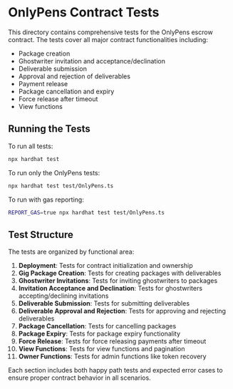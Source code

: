 # OnlyPens Contract Tests

This directory contains comprehensive tests for the OnlyPens escrow contract. The tests cover all major contract functionalities including:

- Package creation
- Ghostwriter invitation and acceptance/declination
- Deliverable submission
- Approval and rejection of deliverables
- Payment release
- Package cancellation and expiry
- Force release after timeout
- View functions

## Running the Tests

To run all tests:

```bash
npx hardhat test
```

To run only the OnlyPens tests:

```bash
npx hardhat test test/OnlyPens.ts
```

To run with gas reporting:

```bash
REPORT_GAS=true npx hardhat test test/OnlyPens.ts
```

## Test Structure

The tests are organized by functional area:

1. **Deployment**: Tests for contract initialization and ownership
2. **Gig Package Creation**: Tests for creating packages with deliverables
3. **Ghostwriter Invitations**: Tests for inviting ghostwriters to packages
4. **Invitation Acceptance and Declination**: Tests for ghostwriters accepting/declining invitations
5. **Deliverable Submission**: Tests for submitting deliverables
6. **Deliverable Approval and Rejection**: Tests for approving and rejecting deliverables
7. **Package Cancellation**: Tests for cancelling packages
8. **Package Expiry**: Tests for package expiry functionality
9. **Force Release**: Tests for force releasing payments after timeout
10. **View Functions**: Tests for view functions and pagination
11. **Owner Functions**: Tests for admin functions like token recovery

Each section includes both happy path tests and expected error cases to ensure proper contract behavior in all scenarios.
